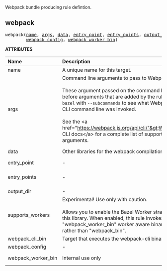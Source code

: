<!-- Generated with Stardoc: http://skydoc.bazel.build -->

Webpack bundle producing rule defintion.

<a id="#webpack"></a>

## webpack

<pre>
webpack(<a href="#webpack-name">name</a>, <a href="#webpack-args">args</a>, <a href="#webpack-data">data</a>, <a href="#webpack-entry_point">entry_point</a>, <a href="#webpack-entry_points">entry_points</a>, <a href="#webpack-output_dir">output_dir</a>, <a href="#webpack-supports_workers">supports_workers</a>, <a href="#webpack-webpack_cli_bin">webpack_cli_bin</a>,
        <a href="#webpack-webpack_config">webpack_config</a>, <a href="#webpack-webpack_worker_bin">webpack_worker_bin</a>)
</pre>



**ATTRIBUTES**


| Name  | Description | Type | Mandatory | Default |
| :------------- | :------------- | :------------- | :------------- | :------------- |
| <a id="webpack-name"></a>name |  A unique name for this target.   | <a href="https://bazel.build/docs/build-ref.html#name">Name</a> | required |  |
| <a id="webpack-args"></a>args |  Command line arguments to pass to Webpack.<br><br>These argument passed on the command line before arguments that are added by the rule. Run <code>bazel</code> with <code>--subcommands</code> to see what Webpack CLI command line was invoked.<br><br>See the &lt;a href="https://webpack.js.org/api/cli/"&gt;Webpack CLI docs&lt;/a&gt; for a complete list of supported arguments.   | List of strings | optional | [] |
| <a id="webpack-data"></a>data |  Other libraries for the webpack compilation   | <a href="https://bazel.build/docs/build-ref.html#labels">List of labels</a> | optional | [] |
| <a id="webpack-entry_point"></a>entry_point |  -   | <a href="https://bazel.build/docs/build-ref.html#labels">Label</a> | optional | None |
| <a id="webpack-entry_points"></a>entry_points |  -   | <a href="https://bazel.build/docs/skylark/lib/dict.html">Dictionary: Label -> String</a> | optional | {} |
| <a id="webpack-output_dir"></a>output_dir |  -   | Boolean | optional | False |
| <a id="webpack-supports_workers"></a>supports_workers |  Experimental! Use only with caution.<br><br>Allows you to enable the Bazel Worker strategy for this library. When enabled, this rule invokes the "webpack_worker_bin" worker aware binary rather than "webpack_bin".   | Boolean | optional | False |
| <a id="webpack-webpack_cli_bin"></a>webpack_cli_bin |  Target that executes the webpack-cli binary   | <a href="https://bazel.build/docs/build-ref.html#labels">Label</a> | optional | //webpack-cli/bin:webpack-cli |
| <a id="webpack-webpack_config"></a>webpack_config |  -   | <a href="https://bazel.build/docs/build-ref.html#labels">Label</a> | required |  |
| <a id="webpack-webpack_worker_bin"></a>webpack_worker_bin |  Internal use only   | <a href="https://bazel.build/docs/build-ref.html#labels">Label</a> | optional | //@bazel/webpack/bin:webpack-worker |


